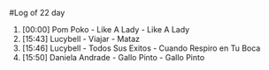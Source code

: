 #Log of 22 day

1. [00:00] Pom Poko - Like A Lady - Like A Lady
1. [15:43] Lucybell - Viajar - Mataz
1. [15:46] Lucybell - Todos Sus Exitos - Cuando Respiro en Tu Boca
1. [15:50] Daniela Andrade - Gallo Pinto - Gallo Pinto
